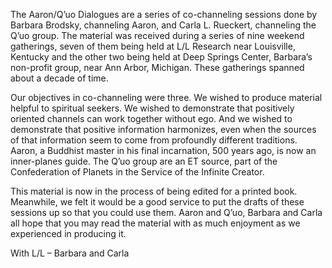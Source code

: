 <p>The Aaron/Q’uo Dialogues are a series of co-channeling sessions done by Barbara Brodsky, channeling Aaron, and Carla L. Rueckert, channeling the Q’uo group. The material was received during a series of nine weekend gatherings, seven of them being held at L/L Research near Louisville, Kentucky and the other two being held at Deep Springs Center, Barbara’s non-profit group, near Ann Arbor, Michigan. These gatherings spanned about a decade of time.</p>
<p>Our objectives in co-channeling were three. We wished to produce material helpful to spiritual seekers. We wished to demonstrate that positively oriented channels can work together without ego. And we wished to demonstrate that positive information harmonizes, even when the sources of that information seem to come from profoundly different traditions. Aaron, a Buddhist master in his final incarnation, 500 years ago, is now an inner-planes guide. The Q’uo group are an ET source, part of the Confederation of Planets in the Service of the Infinite Creator.</p>
<p>This material is now in the process of being edited for a printed book. Meanwhile, we felt it would be a good service to put the drafts of these sessions up so that you could use them. Aaron and Q’uo, Barbara and Carla all hope that you may read the material with as much enjoyment as we experienced in producing it.</p>
<p>With L/L – Barbara and Carla</p>